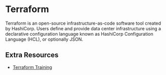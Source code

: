 # Terraform

Terraform is an open-source infrastructure-as-code software tool created by HashiCorp. Users define and provide data center infrastructure using a declarative configuration language known as HashiCorp Configuration Language (HCL), or optionally JSON.

## Extra Resources

-   [Terraform Training](https://learn.hashicorp.com/terraform)
